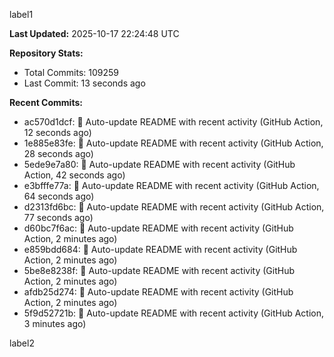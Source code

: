 
label1 
<!-- ACTIVITY_START -->
**Last Updated:** 2025-10-17 22:24:48 UTC

**Repository Stats:**
- Total Commits: 109259
- Last Commit: 13 seconds ago

**Recent Commits:**
- ac570d1dcf: 🤖 Auto-update README with recent activity (GitHub Action, 12 seconds ago)
- 1e885e83fe: 🤖 Auto-update README with recent activity (GitHub Action, 28 seconds ago)
- 5ede9e7a80: 🤖 Auto-update README with recent activity (GitHub Action, 42 seconds ago)
- e3bfffe77a: 🤖 Auto-update README with recent activity (GitHub Action, 64 seconds ago)
- d2313fd6bc: 🤖 Auto-update README with recent activity (GitHub Action, 77 seconds ago)
- d60bc7f6ac: 🤖 Auto-update README with recent activity (GitHub Action, 2 minutes ago)
- e859bdd684: 🤖 Auto-update README with recent activity (GitHub Action, 2 minutes ago)
- 5be8e8238f: 🤖 Auto-update README with recent activity (GitHub Action, 2 minutes ago)
- afdb25d274: 🤖 Auto-update README with recent activity (GitHub Action, 2 minutes ago)
- 5f9d52721b: 🤖 Auto-update README with recent activity (GitHub Action, 3 minutes ago)
<!-- ACTIVITY_END -->

label2
